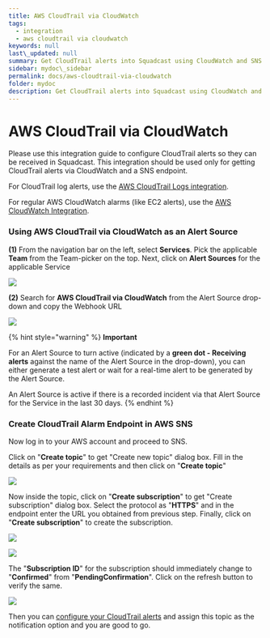 ```yaml
---
title: AWS CloudTrail via CloudWatch
tags:
  - integration
  - aws cloudtrail via cloudwatch
keywords: null
last\_updated: null
summary: Get CloudTrail alerts into Squadcast using CloudWatch and SNS endpoints
sidebar: mydoc\_sidebar
permalink: docs/aws-cloudtrail-via-cloudwatch
folder: mydoc
description: Get CloudTrail alerts into Squadcast using CloudWatch and SNS endpoints
---
```


# AWS CloudTrail via CloudWatch

Please use this integration guide to configure CloudTrail alerts so they can be received in Squadcast. This integration should be used only for getting CloudTrail alerts via CloudWatch and a SNS endpoint.

For CloudTrail log alerts, use the [AWS CloudTrail Logs integration](aws-cloudtrail-logs/).

For regular AWS CloudWatch alarms (like EC2 alerts), use the [AWS CloudWatch Integration](amazon-cloudwatch-aws/).

### Using AWS CloudTrail via CloudWatch as an Alert Source

**(1)** From the navigation bar on the left, select **Services**. Pick the applicable **Team** from the Team-picker on the top. Next, click on **Alert Sources** for the applicable Service

![](../../.gitbook/assets/alert\_source\_1.png)

**(2)** Search for **AWS CloudTrail via CloudWatch** from the Alert Source drop-down and copy the Webhook URL

![](../../.gitbook/assets/cloudwatch\_1.png)

{% hint style="warning" %}
**Important**

For an Alert Source to turn active (indicated by a **green dot - Receiving alerts** against the name of the Alert Source in the drop-down), you can either generate a test alert or wait for a real-time alert to be generated by the Alert Source.

An Alert Source is active if there is a recorded incident via that Alert Source for the Service in the last 30 days.
{% endhint %}

### Create CloudTrail Alarm Endpoint in AWS SNS

Now log in to your AWS account and proceed to SNS.

Click on "**Create topic**" to get "Create new topic" dialog box. Fill in the details as per your requirements and then click on "**Create topic**"

![](../../.gitbook/assets/cloudwatch\_2.png)

Now inside the topic, click on "**Create subscription**" to get "Create subscription" dialog box. Select the protocol as "**HTTPS**" and in the endpoint enter the URL you obtained from previous step. Finally, click on "**Create subscription**" to create the subscription.

![](../../.gitbook/assets/cloudwatch\_3.png)

![](../../.gitbook/assets/cloudwatch\_4.png)

The "**Subscription ID**" for the subscription should immediately change to "**Confirmed**" from "**PendingConfirmation**". Click on the refresh button to verify the same.

![](../../.gitbook/assets/cloudwatch\_5.png)

Then you can [configure your CloudTrail alerts](https://docs.aws.amazon.com/awscloudtrail/latest/userguide/cloudwatch-alarms-for-cloudtrail.html#cloudwatch-alarms-for-cloudtrail-security-group) and assign this topic as the notification option and you are good to go.
